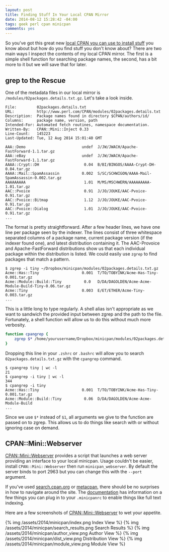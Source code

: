 ```yaml
---
layout: post
title: Finding Stuff In Your Local CPAN Mirror
date: 2014-08-12 15:28:42 -04:00
tags: geek perl cpan minicpan
comments: yes
---
```


So you've got this great new [local CPAN you can use to install stuff](http://michael.thegrebs.com/2014/08/08/taking-cpan-with-you/)
you know about but how do you find stuff you don't know about? There are two
main ways I inspect the contents of my local CPAN mirror.  The first is a simple
shell function for searching package names, the second, has a bit more to it but
we will save that for later.

grep to the Rescue
------------------
One of the metadata files in our local mirror is
`/modules/02packages.details.txt.gz`.  Let's take a look inside.


``` plain /modules/02packages.details.txt.gz
File:         02packages.details.txt
URL:          http://www.perl.com/CPAN/modules/02packages.details.txt
Description:  Package names found in directory $CPAN/authors/id/
Columns:      package name, version, path
Intended-For: Automated fetch routines, namespace documentation.
Written-By:   CPAN::Mini::Inject 0.33
Line-Count:   145223
Last-Updated: Tue, 12 Aug 2014 15:01:40 GMT

AAA::Demo                         undef  J/JW/JWACH/Apache-FastForward-1.1.tar.gz
AAA::eBay                         undef  J/JW/JWACH/Apache-FastForward-1.1.tar.gz
AAAA::Crypt::DH                    0.04  B/BI/BINGOS/AAAA-Crypt-DH-0.04.tar.gz
AAAA::Mail::SpamAssassin          0.002  S/SC/SCHWIGON/AAAA-Mail-SpamAssassin-0.002.tar.gz
AAAAAAAAA                          1.01  M/MS/MSCHWERN/AAAAAAAAA-1.01.tar.gz
AAC::Pvoice                        0.91  J/JO/JOUKE/AAC-Pvoice-0.91.tar.gz
AAC::Pvoice::Bitmap                1.12  J/JO/JOUKE/AAC-Pvoice-0.91.tar.gz
AAC::Pvoice::Dialog                1.01  J/JO/JOUKE/AAC-Pvoice-0.91.tar.gz
...
```

The format is pretty straightforward.  After a few header lines, we have one
line per package seen by the indexer.  The lines consist of three whitespace
separated columns of a package name, current package version (if the indexer found one),
and latest distribution containing it.  The AAC-Provoice and Apache-FastForward
distributions show us that each individual package within the distribution is
listed.  We could easily use `zgrep` to find packages that match a pattern.

```
$ zgrep -i tiny ~/Dropbox/minicpan/modules/02packages.details.txt.gz
Acme::Has::Tiny                   0.001  T/TO/TOBYINK/Acme-Has-Tiny-0.001.tar.gz
Acme::Module::Build::Tiny          0.0   D/DA/DAGOLDEN/Acme-Acme-Module-Build-Tiny-0.06.tar.gz
Acme::Tiny                        0.003  E/ET/ETHER/Acme-Tiny-0.003.tar.gz
...
```

This is a little long to type regularly.  A shell alias isn't appropriate as we
want to sandwich the provided input between zgrep and the path to the file.
Fortunately, a shell function will allow us to do this without much more
verbosity.

``` sh
function cpangrep {
    zgrep $* /home/yourusername/Dropbox/minicpan/modules/02packages.details.txt.gz
}
```

Dropping this line in your `.zshrc` or `.bashrc` will allow you to search
`02packages.details.txt.gz` with the `cpangrep` command.

```
$ cpangrep tiny | wc -l
21
$ cpangrep -i tiny | wc -l
344
$ cpangrep -i tiny
Acme::Has::Tiny                   0.001  T/TO/TOBYINK/Acme-Has-Tiny-0.001.tar.gz
Acme::Module::Build::Tiny          0.06  D/DA/DAGOLDEN/Acme-Acme-Module-Build
...
```

Since we use `$*` instead of `$1`, all arguments we give to the function are
passed on to zgrep.  This allows us to do things like search with or without
ignoring case on demand.

CPAN::Mini::Webserver
---------------------
[CPAN::Mini::Webserver](https://metacpan.org/pod/minicpan_webserver) provides a
script that launches a web server providing an interface to your local minicpan.
Usage couldn't be easier, install `CPAN::Mini::Webserver` then run
`minicpan_webserver`.  By default the server binds to port 2963 but you can
change this with the `--port` argument.

If you've used [search.cpan.org](http://search.cpan.org/) or
[metacpan](http://metacpan.org), there should be no surprises in how to navigate
around the site.  The
[documentation](https://metacpan.org/pod/minicpan_webserver) has information on
a few things you can plug in to your `.minicpanrc` to enable things like full
text indexing.

Here are a few screenshots of [CPAN::Mini::Webserver](https://metacpan.org/pod/minicpan_webserver) to wet your appetite.

{% img /assets/2014/minicpan/index.png Index View %}
{% img /assets/2014/minicpan/search_results.png Search Results %}
{% img /assets/2014/minicpan/author_view.png Author View %}
{% img /assets/2014/minicpan/dist_view.png Distribution View %}
{% img /assets/2014/minicpan/module_view.png Module View %}

